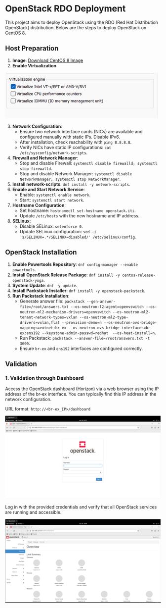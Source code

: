 # OpenStack RDO Deployment

This project aims to deploy OpenStack using the RDO (Red Hat Distribution OpenStack) distribution. Below are the steps to deploy OpenStack on CentOS 8.

## Host Preparation

1. **Image**: [Download CentOS 8 Image](https://dakhli-permenant.oss.eu-west-0.prod-cloud-ocb.orange-business.com/ITI_Course/CentOS-Stream-8-x86_64-20230112-dvd1.iso)
2. **Enable Virtualization** 

![image](assets/304158784-f42cf3e8-f4f7-4d1b-90aa-4dd1c30b06d4.png)

3. **Network Configuration**: 
   - Ensure two network interface cards (NICs) are available and configured manually with static IPs. Disable IPv6.
   - After installation, check reachability with `ping 8.8.8.8`.
   - Verify NICs have static IP configurations: `cat /etc/sysconfig/network-scripts`.
4. **Firewall and Network Manager**: 
   - Stop and disable Firewall: `systemctl disable firewalld; systemctl stop firewalld`.
   - Stop and disable Network Manager: `systemctl disable NetworkManager; systemctl stop NetworkManager`.
5. **Install network-scripts**: `dnf install -y network-scripts`.
6. **Enable and Start Network Service**: 
   - Enable: `systemctl enable network`.
   - Start: `systemctl start network`.
7. **Hostname Configuration**:
   - Set hostname: `hostnamectl set-hostname openstack.iti`.
   - Update `/etc/hosts` with the new hostname and IP address.
8. **SELinux**: 
   - Disable SELinux: `setenforce 0`.
   - Update SELinux configuration: `sed -i 's/SELINUX=.*/SELINUX=disabled/' /etc/selinux/config`.
   
## OpenStack Installation

1. **Enable Powertools Repository**: `dnf config-manager --enable powertools`.
2. **Install OpenStack Release Package**: `dnf install -y centos-release-openstack-yoga`.
3. **System Update**: `dnf -y update`.
4. **Install Packstack Installer**: `dnf install -y openstack-packstack`.
5. **Run Packstack Installation**:
   - Generate answer file: `packstack --gen-answer-file=/root/answers.txt --os-neutron-l2-agent=openvswitch --os-neutron-ml2-mechanism-drivers=openvswitch --os-neutron-ml2-tenant-network-types=vxlan --os-neutron-ml2-type-drivers=vxlan,flat --provision-demo=n --os-neutron-ovs-bridge-mappings=extnet:br-ex --os-neutron-ovs-bridge-interfaces=br-ex:ens192 --keystone-admin-passwd=redhat  --os-heat-install=n`.
   - Run Packstack: `packstack --answer-file=/root/answers.txt -t 3600`.
   - Ensure `br-ex` and `ens192` interfaces are configured correctly.

## Validation

### 1. Validation through Dashboard

Access the OpenStack dashboard (Horizon) via a web browser using the IP address of the br-ex interface. You can typically find this IP address in the network configuration.

URL format: `http://<br-ex_IP>/dashboard`

![dashboard](assets/304160615-94d41415-7c84-4392-ab1e-c161859d31b8.png)


Log in with the provided credentials and verify that all OpenStack services are running and accessible.

![service](assets/304160909-7647eb79-ae8a-488a-af92-b9ca4a4d0946.png)

